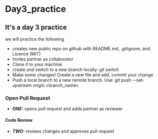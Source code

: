 # Day3_practice
## It's a day 3 practice 
we will practice the following 
* creates new public repo on github with README.md, .gitignore, and Licence (MIT)
*  Invites partner as collaborator
*   Clone it to your machine
*   create and switch to a new branch locally: git switch
*   Make some changes! Create a new file and add, commit your change
*   Push a local branch to a new remote branch. Use: git push --set-upstream origin <branch_name>

### Open Pull Request
- ***ONE:*** opens pull request and adds partner as reviewer
#### Code Review
- ***TWO:*** reviews changes and approves pull request
